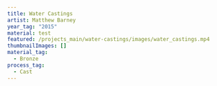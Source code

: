 ```yaml
---
title: Water Castings
artist: Matthew Barney
year_tag: "2015"
material: test
featured: /projects_main/water-castings/images/water_castings.mp4
thumbnailImages: []
material_tag:
  - Bronze
process_tag:
  - Cast
---
```

